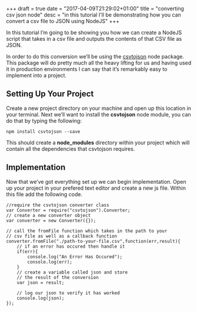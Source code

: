 +++
draft = true
date = "2017-04-09T21:29:02+01:00"
title = "converting csv json node"
desc = "in this tutorial I'll be demonstrating how you can convert a csv file to JSON using NodeJS"
+++

In this tutorial I’m going to be showing you how we can create a NodeJS script that takes in a csv file and outputs the contents of that CSV file as JSON.

In order to do this conversion we’ll be using the <a href="https://www.npmjs.com/package/csvtojson">csvtojson</a> node package. This package will do pretty much all the heavy lifting for us and having used it in production environments I can say that it’s remarkably easy to implement into a project.

## Setting Up Your Project

Create a new project directory on your machine and open up this location in your terminal. Next we’ll want to install the <b>csvtojson</b> node module, you can do that by typing the following: 

~~~
npm install csvtojson --save
~~~

This should create a <b>node_modules</b> directory within your project which will contain all the dependencies that csvtojson requires.

## Implementation

Now that we’ve got everything set up we can begin implementation. Open up your project in your prefered text editor and create a new js file. Within this file add the following code.

~~~
//require the csvtojson converter class 
var Converter = require("csvtojson").Converter;
// create a new converter object
var converter = new Converter({});

// call the fromFile function which takes in the path to your 
// csv file as well as a callback function
converter.fromFile("./path-to-your-file.csv",function(err,result){
    // if an error has occured then handle it
    if(err){
        console.log("An Error Has Occured");
        console.log(err);  
    } 
    // create a variable called json and store
    // the result of the conversion
    var json = result;
    
    // log our json to verify it has worked
    console.log(json);
});
~~~